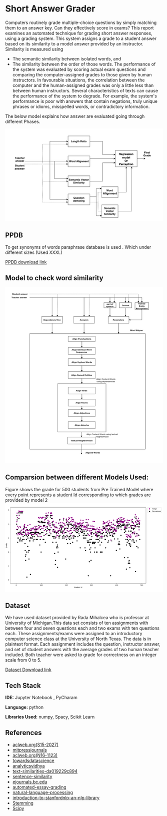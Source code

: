 # Short Answer Grader 
Computers routinely grade multiple-choice questions by simply matching them to an answer key. Can they effectively score in exams? This report examines an automated technique for grading short answer responses, using a grading system. This system assigns a grade to a student answer based on its similarity to a model answer provided by an instructor. Similarity is measured using 
- The semantic similarity between isolated words, and 
- The similarity between the order of those words. 
The performance of the system was evaluated by scoring actual exam questions and comparing the computer-assigned grades to those given by human instructors. In favourable situations, the correlation between the computer and the human-assigned grades was only a little less than between human instructors. Several characteristics of texts can cause the performance of the system to degrade. For example, the system's performance is poor with answers that contain negations, truly unique phrases or idioms, misspelled words, or contradictory information.

The below model explains how answer are evaluated going through different Phases. 

![pipeline for model](https://github.com/shashwat-code/Short-Answer-Grader/blob/main/model%20pipeline%20for%20evaluation.png?raw=true)

## 
## PPDB
To get synonyms of words paraphrase database is used .
Which under different sizes (Used XXXL)

[PPDB download link](http://paraphrase.org/#/download)


## Model to check word similarity
![word similarity](https://github.com/shashwat-code/Short-Answer-Grader/blob/main/model%20of%20word%20alignment.png?raw=true)

##
## Comparsion between different Models Used:

Figure shows the grade for 500 students from Pre Trained Model where every point represents a student Id corresponding to which grades are provided by model 2
![pipeline for model](https://github.com/shashwat-code/Short-Answer-Grader/blob/main/comparsion%20between%20ridge%20and%20perceptron%20model.png?raw=true)


## Dataset

We have used dataset provided by Rada Mihalcea who is professor at University of Michigan.This data set consists of ten assignments with between four and seven questions each and two exams with ten questions each. These assignments/exams were assigned to an introductory computer science class at the University of North Texas. The
data is in plaintext format. Each assignment includes the question, instructor answer, and set of student answers with the average grades of two human teacher included. Both teacher were asked to grade for correctness on an integer scale from 0 to 5.

[Dataset Download link](https://web.eecs.umich.edu/~mihalcea/downloads.html)
## Tech Stack

**IDE:** Jupyter Notebook , PyCharam

**Language:**  python

**Libraries Used:** numpy, Spacy, Scikit Learn




## References

- [aclweb.org(S15-2027)](https://www.aclweb.org/anthology/S15-2027.pdf)
- [mitpressjournals](https://www.mitpressjournals.org/doi/abs/10.1162/tacl_a_00178)
- [aclweb.org(N16-1123)](https://www.aclweb.org/anthology/N16-1123.pdf)
- [towardsdatascience](www.towardsdatascience.com)
- [analyticsvidhya](www.analyticsvidhya.com)
- [text-similarities-da019229c894](https://medium.com/@adriensieg/text-similarities-da019229c894)
- [sentence-similarity](https://nlp.town/blog/sentence-similarity/)
- [ejournals.bc.edu](https://ejournals.bc.edu/index.php/jtla/article/view/1668)
- [automated-essay-grading](https://medium.com/@ishitatiwari625/automated-essay-grading-254589d80949)
- [natural-language-processing](https://medium.com/@ageitgey/natural-language-processing-is-fun-9a0bff37854e)
- [introduction-to-stanfordnlp-an-nlp-library](https://medium.com/analytics-vidhya/introduction-to-stanfordnlp-an-nlp-library-for-53-languages-with-python-code-d7c3efdca118)
- [Stemming](https://www.nltk.org/howto/stem.html)
- [Scipy](https://www.scipy.org)



